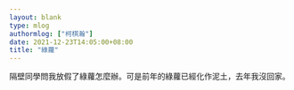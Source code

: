 ```yaml
---
layout: blank
type: mlog
authormlog: ["柯棋瀚"]
date: 2021-12-23T14:05:00+08:00
title: "綠蘿"
---
```


隔壁同學問我放假了綠蘿怎麼辦。可是前年的綠蘿已經化作泥土，去年我沒回家。
